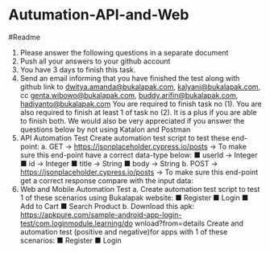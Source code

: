 # Autumation-API-and-Web
#Readme
1. Please answer the following questions in a separate document
2. Push all your answers to your github account
3. You have 3 days to finish this task.
4. Send an email informing that you have finished the test along with github link to
dwitya.amanda@bukalapak.com, kalyani@bukalapak.com, cc
genta.wibowo@bukalapak.com, buddy.arifin@bukalapak.com,
hadiyanto@bukalapak.com
You are required to finish task no (1).
You are also required to finish at least 1 of task no (2). It is a plus if you are able to finish
both.
We would also be very appreciated if you answer the questions below by not using Katalon and
Postman
1. API Automation Test
Create automation test script to test these end-point:
a. GET -> https://jsonplaceholder.cypress.io/posts -> To make sure this end-point
have a correct data-type below:
■ userId -> Integer
■ id -> Integer
■ title -> String
■ body -> String
b. POST -> https://jsonplaceholder.cypress.io/posts -> To make sure this end-point
get a correct response compare with the input data:
2. Web and Mobile Automation Test
a. Create automation test script to test 1 of these scenarios using Bukalapak
website:
■ Register
■ Login
■ Add to Cart
■ Search Product
b. Download this apk:
https://apkpure.com/sample-android-app-login-test/com.loginmodule.learning/do
wnload?from=details
Create and automation test (positive and negative)for apps with 1 of these
scenarios:
■ Register
■ Login
